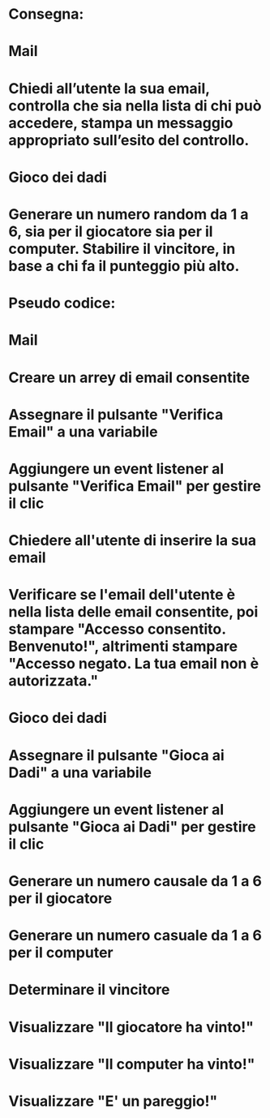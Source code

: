 # Consegna:
# Mail
# Chiedi all’utente la sua email, controlla che sia nella lista di chi può accedere, stampa un messaggio appropriato sull’esito del controllo.

# Gioco dei dadi 
# Generare un numero random da 1 a 6, sia per il giocatore sia per il computer. Stabilire il vincitore, in base a chi fa il punteggio più alto.



# Pseudo codice:

# Mail
# Creare un arrey di email consentite
# Assegnare il pulsante  "Verifica Email" a una variabile
# Aggiungere un event listener al pulsante  "Verifica Email" per gestire il clic
# Chiedere all'utente di inserire la sua email
# Verificare se l'email dell'utente è nella lista delle email consentite, poi stampare "Accesso consentito. Benvenuto!", altrimenti stampare "Accesso negato. La tua email non è autorizzata."

# Gioco dei dadi
# Assegnare il pulsante "Gioca ai Dadi" a una variabile
# Aggiungere un event listener al pulsante "Gioca ai Dadi" per gestire il clic
# Generare un numero causale da 1 a 6 per il giocatore
# Generare un numero casuale da 1 a 6 per il computer
# Determinare il vincitore
# Visualizzare  "Il giocatore ha vinto!"
# Visualizzare "Il computer ha vinto!"
# Visualizzare "E' un pareggio!" 

